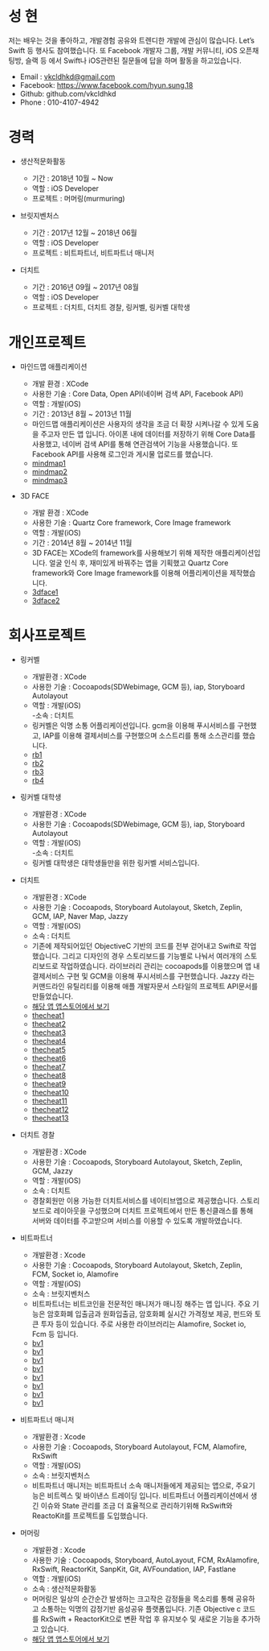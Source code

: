 # 성 현
저는 배우는 것을 좋아하고, 개발경험 공유와 트렌디한 개발에 관심이 많습니다. Let’s Swift 등 행사도 참여했습니다. 또 Facebook 개발자 그룹, 개발 커뮤니티, iOS 오픈채팅방, 슬랙 등 에서 Swift나 iOS관련된 질문들에 답을 하며 활동을 하고있습니다.

- Email : vkcldhkd@gmail.com
- Facebook:  https://www.facebook.com/hyun.sung.18
- Github:  github.com/vkcldhkd
- Phone : 010-4107-4942

# 경력
- 생산적문화활동
	- 기간 : 2018년 10월 ~ Now
	- 역할 : iOS Developer
	- 프로젝트 : 머머링(murmuring)

- 브릿지벤처스
	- 기간 : 2017년 12월 ~ 2018년 06월
	- 역할 : iOS Developer
	- 프로젝트 : 비트파트너, 비트파트너 매니저
 
- 더치트
	- 기간 : 2016년 09월 ~ 2017년 08월
	- 역할 : iOS Developer
	- 프로젝트 : 더치트, 더치트 경찰, 링커벨, 링커벨 대학생

# 개인프로젝트
- 마인드맵 애플리케이션  
	- 개발 환경 : XCode  
	- 사용한 기술 : Core Data, Open API(네이버 검색 API, Facebook API)  
	- 역할 : 개발(iOS)  
	- 기간 : 2013년 8월 ~ 2013년 11월
	- 마인드맵 애플리케이션은 사용자의 생각을 조금 더 확장 시켜나갈 수 있게 도움을 주고자 만든 앱 입니다. 아이폰 내에 데이터를 저장하기 위해 Core Data를 사용했고, 네이버 검색 API를 통해 연관검색어 기능을 사용했습니다. 또 Facebook API를 사용해 로그인과 게시물 업로드를 했습니다.
	- [mindmap1](https://github.com/vkcldhkd/resume/blob/master/images/mindmap1)
	- [mindmap2](https://github.com/vkcldhkd/resume/blob/master/images/mindmap2)
	- [mindmap3](https://github.com/vkcldhkd/resume/blob/master/images/mindmap3)

- 3D FACE  
	- 개발 환경 : XCode  
	- 사용한 기술 : Quartz Core framework, Core Image framework  
	- 역할 : 개발(iOS)  
	- 기간 : 2014년 8월 ~ 2014년 11월
	- 3D FACE는 XCode의 framework를 사용해보기 위해 제작한 애플리케이션입니다. 얼굴 인식 후, 재미있게 바꿔주는 앱을 기획했고 Quartz Core framework와 Core Image framework를 이용해 어플리케이션을 제작했습니다.
	- [3dface1](https://github.com/vkcldhkd/resume/blob/master/images/3dface1)
	- [3dface2](https://github.com/vkcldhkd/resume/blob/master/images/3dface2)

# 회사프로젝트
- 링커벨  
	- 개발환경 : XCode  
	- 사용한 기술 : Cocoapods(SDWebimage, GCM 등), iap, Storyboard Autolayout  
	- 역할 : 개발(iOS)  
	-소속 : 더치트  
	- 링커벨은 익명 소통 어플리케이션입니다. gcm을 이용해 푸시서비스를 구현했고, IAP를 이용해 결제서비스를 구현했으며 소스트리를 통해 소스관리를 했습니다.
	- [rb1](https://github.com/vkcldhkd/resume/blob/master/images/rb1)
	- [rb2](https://github.com/vkcldhkd/resume/blob/master/images/rb2)
	- [rb3](https://github.com/vkcldhkd/resume/blob/master/images/rb3)
	- [rb4](https://github.com/vkcldhkd/resume/blob/master/images/rb4)

- 링커벨  대학생
	- 개발환경 : XCode  
	- 사용한 기술 : Cocoapods(SDWebimage, GCM 등), iap, Storyboard Autolayout  
	- 역할 : 개발(iOS)  
	-소속 : 더치트  
	- 링커벨 대학생은 대학생들만을 위한 링커벨 서비스입니다. 
	
- 더치트  
	- 개발환경 : XCode  
	- 사용한 기술 : Cocoapods, Storyboard Autolayout, Sketch, Zeplin, GCM, IAP, Naver Map, Jazzy  
	- 역할 : 개발(iOS)  
	- 소속 : 더치트  
	- 기존에 제작되어있던 ObjectiveC 기반의 코드를 전부 걷어내고 Swift로 작업했습니다. 그리고 디자인의 경우  스토리보드를 기능별로 나눠서 여러개의 스토리보드로 작업하였습니다. 라이브러리 관리는 cocoapods를 이용했으며 앱 내 결제서비스 구현 및 GCM을 이용해 푸시서비스를 구현했습니다. Jazzy 라는 커맨드라인 유틸리티를 이용해 애플 개발자문서 스타일의 프로젝트 API문서를 만들었습니다. 
	- [해당 앱 앱스토어에서 보기](https://apps.apple.com/kr/app/%EB%8D%94%EC%B9%98%ED%8A%B8-%EC%82%AC%EA%B8%B0%ED%94%BC%ED%95%B4-%EC%A0%95%EB%B3%B4%EA%B3%B5%EC%9C%A0-%EA%B3%B5%EC%8B%9D-%EC%95%B1/id634456915)
	- [thecheat1](https://github.com/vkcldhkd/resume/blob/master/images/thecheat1)
	- [thecheat2](https://github.com/vkcldhkd/resume/blob/master/images/thecheat2)
	- [thecheat3](https://github.com/vkcldhkd/resume/blob/master/images/thecheat3)
	- [thecheat4](https://github.com/vkcldhkd/resume/blob/master/images/thecheat4)
	- [thecheat5](https://github.com/vkcldhkd/resume/blob/master/images/thecheat5)
	- [thecheat6](https://github.com/vkcldhkd/resume/blob/master/images/thecheat6)
	- [thecheat7](https://github.com/vkcldhkd/resume/blob/master/images/thecheat7)
	- [thecheat8](https://github.com/vkcldhkd/resume/blob/master/images/thecheat8)
	- [thecheat9](https://github.com/vkcldhkd/resume/blob/master/images/thecheat9)
	- [thecheat10](https://github.com/vkcldhkd/resume/blob/master/images/thecheat10)
	- [thecheat11](https://github.com/vkcldhkd/resume/blob/master/images/thecheat11)
	- [thecheat12](https://github.com/vkcldhkd/resume/blob/master/images/thecheat12)
	- [thecheat13](https://github.com/vkcldhkd/resume/blob/master/images/thecheat13)


- 더치트 경찰  
	- 개발환경 : XCode  
	- 사용한 기술 : Cocoapods, Storyboard Autolayout, Sketch, Zeplin, GCM, Jazzy  
	- 역할 : 개발(iOS)  
	- 소속 : 더치트  
	- 경찰회원만 이용 가능한 더치트서비스를 네이티브앱으로 제공했습니다. 스토리보드로 레이아웃을 구성했으며 더치트 프로젝트에서 만든 통신클래스를 통해 서버와 데이터를 주고받으며 서비스를 이용할 수 있도록 개발하였습니다.

- 비트파트너  
	- 개발환경 : Xcode  
	- 사용한 기술 : Cocoapods, Storyboard Autolayout, Sketch, Zeplin, FCM, Socket io, Alamofire  
	- 역할 : 개발(iOS)  
	- 소속 : 브릿지벤처스  
	- 비트파트너는 비트코인을 전문적인 매니저가 매니징 해주는 앱 입니다. 주요 기능은 암호화폐 입출금과 원화입출금, 암호화폐 실시간 가격정보 제공, 펀드와 토큰 투자 등이 있습니다. 주로 사용한 라이브러리는 Alamofire, Socket io, Fcm 등 입니다.
	- [bv1](https://github.com/vkcldhkd/resume/blob/master/images/bv1)
	- [bv1](https://github.com/vkcldhkd/resume/blob/master/images/bv2)
	- [bv1](https://github.com/vkcldhkd/resume/blob/master/images/bv3)
	- [bv1](https://github.com/vkcldhkd/resume/blob/master/images/bv4)
	- [bv1](https://github.com/vkcldhkd/resume/blob/master/images/bv5)
	- [bv1](https://github.com/vkcldhkd/resume/blob/master/images/bv6)
	- [bv1](https://github.com/vkcldhkd/resume/blob/master/images/bv7)
	- [bv1](https://github.com/vkcldhkd/resume/blob/master/images/bv8)

- 비트파트너 매니저  
	- 개발환경 : Xcode  
	- 사용한 기술 : Cocoapods, Storyboard Autolayout, FCM, Alamofire, RxSwift  
	- 역할 : 개발(iOS)  
	- 소속 : 브릿지벤처스  
	- 비트파트너 매니저는 비트파트너 소속 매니저들에게 제공되는 앱으로, 주요기능은 비트렉스 및 바이낸스 트레이딩 입니다. 비트파트너 어플리케이션에서 생긴 이슈와 State 관리를 조금 더 효율적으로 관리하기위해 RxSwift와 ReactoKit를 프로젝트를 도입했습니다.

- 머머링  
	- 개발환경 : Xcode  
	- 사용한 기술 : Cocoapods, Storyboard, AutoLayout, FCM, RxAlamofire, RxSwift, ReactorKit, SanpKit, Git, AVFoundation, IAP, Fastlane
	- 역할 : 개발(iOS)  
	- 소속 : 생산적문화활동  
	- 머머링은 일상의 순간순간 발생하는 크고작은 감정들을 목소리를 통해 공유하고 소통하는 익명의 감정기반 음성공유 플랫폼입니다. 기존 Objective c 코드를 RxSwift + ReactorKit으로 변환 작업 후 유지보수 및 새로운 기능을 추가하고 있습니다.
	- [해당 앱 앱스토어에서 보기](https://apps.apple.com/kr/app/%EB%A8%B8%EB%A8%B8%EB%A7%81-%EC%9D%BC%EC%83%81%EC%9D%84-%EB%8B%B4%EB%8A%94-%EB%AA%A9%EC%86%8C%EB%A6%AC/id1384878309)